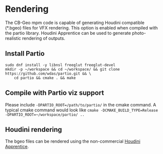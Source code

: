 # Rendering

The CB-Geo mpm code is capable of generating Houdini compatible (*.bgeo) files for VFX rendering. This option is enabled when compiled with the partio library. Houdini Apprentice can be used to generate photo-realistic rendering of outputs.


## Install Partio

```shell
sudo dnf install -y libnsl freeglut freeglut-devel
mkdir -p ~/workspace && cd ~/workspace/ && git clone https://github.com/wdas/partio.git && \
    cd partio && cmake . && make
```

## Compile with Partio viz support

Please include `-DPARTIO_ROOT=/path/to/partio/` in the cmake command. A typical cmake command would look like `cmake -DCMAKE_BUILD_TYPE=Release -DPARTIO_ROOT=~/workspace/partio/ ..`

## Houdini rendering
The bgeo files can be rendered using the non-commercial [Houdini Apprentice](https://www.sidefx.com/download/).
